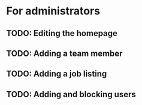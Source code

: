 # For administrators

## TODO: Editing the homepage

## TODO: Adding a team member

## TODO: Adding a job listing

## TODO: Adding and blocking users

